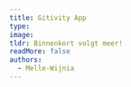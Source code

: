 ```yaml
---
title: Gitivity App
type: 
image: 
tldr: Binnenkort volgt meer!
readMore: false
authors:
  - Melle-Wijnia
---
```


